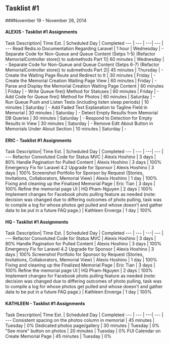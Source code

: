## Tasklist #1
###November 19 - November 26, 2014

#### ALEXIS - Tasklist #1 Assignments
Task Description| Time Est. | Scheduled Day | Completed
---   | ---   | ---| --- | ---
Read Redis.io Documentation Regarding Laravel | 1 hour | Wednesday | -
Separate Code for Non-Queue and Queue Content (Setps 1-5) (Refactor MemorialController store() to submethods Part 1)| 60 minutes | Wednesday | -
Separate Code for Non-Queue and Queue Content (Setps 6-7) (Refactor MemorialController store() to submethods Part 2)| 45 minutes | Thursday | -
Create the Waiting Page Route and Redirect to It | 30 minutes | Friday | -
Create the Memorial Creation Waiting Page View | 60 minutes | Friday | -
Parse and Display the Memorial Creation Waiting Page Content | 60 minutes | Friday | -
Write Queue fire() Method for Statuses | 60 minutes | Friday | -
Add Code for Queue fire() Method for Photos | 60 minutes | Saturday | -
Run Queue Push and Listen Tests (including listen sleep periods) | 10 minutes | Saturday | -
Add Faded Text Explanation to Tagline Field in Memorial | 30 minutes | Saturday | -
Detect Empty Results from Memorial DB Queries | 30 minutes | Saturday | -
Respond to Detection for Empty Results in View | 30 minutes | Saturday | -
Remove Edit About Button in Memorials Under About Section | 10 minutes | Saturday | -


#### ERIC - Tasklist #1 Assignments
Task Description| Time Est. | Scheduled Day | Completed
---   | ---   | ---| --- | ---
Refactor Convoluted Code for Status MVC | Alexis Hoshino | 3 days | 80%
Handle Pagination for Pulled Content | Alexis Hoshino | 3 days | 100%
Emergency Fix for Laravel 4.2 Upgrade for Sponsor | Alexis Hoshino | 3 days | 100%
Screenshot Portfolio for Sponsor by Request (Stories, Invitations, Collaborators, Memorial View) | Alexis Hoshino | 1 day | 100%
Fixing and cleaning up the Finalized Memorial Page | Eric Tian | 3 days | 100%
Refine the memorial page UI | HQ Pham-Nguyen | 2 days | 100%
Implement changes for Facebook photo pulling feature as needed (note: decision was changed due to differing outcomes of photo pulling, task was to compile a log for whose photos get pulled and whose doesn't and gather data to be put in a future FAQ page.) | Kathleen Enverga | 1 day | 100%



#### HQ - Tasklist #1 Assignments
Task Description| Time Est. | Scheduled Day | Completed
---   | ---   | ---| --- | ---
Refactor Convoluted Code for Status MVC | Alexis Hoshino | 3 days | 80%
Handle Pagination for Pulled Content | Alexis Hoshino | 3 days | 100%
Emergency Fix for Laravel 4.2 Upgrade for Sponsor | Alexis Hoshino | 3 days | 100%
Screenshot Portfolio for Sponsor by Request (Stories, Invitations, Collaborators, Memorial View) | Alexis Hoshino | 1 day | 100%
Fixing and cleaning up the Finalized Memorial Page | Eric Tian | 3 days | 100%
Refine the memorial page UI | HQ Pham-Nguyen | 2 days | 100%
Implement changes for Facebook photo pulling feature as needed (note: decision was changed due to differing outcomes of photo pulling, task was to compile a log for whose photos get pulled and whose doesn't and gather data to be put in a future FAQ page.) | Kathleen Enverga | 1 day | 100%



#### KATHLEEN - Tasklist #1 Assignments
Task Description| Time Est. | Scheduled Day | Completed
---   | ---   | ---| --- | ---
Consistent spacing on the photos column in memorial | 45 minutes | Tuesday | 0%
Dedicated photos page/gallery | 30 minutes | Tuesday | 0%
"See more" button on photos | 20 minutes | Tuesday | 0%
FUI Calendar on Create Memorial Page | 45 minutes | Tuesday | 0%
